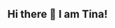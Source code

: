 <div align=center>
  <img scr="https://github.com/MocuAcqu/MocuAcqu/blob/main/hello_Tina.gif">
</div>


## Hi there 👋 I am Tina!

<!--
**MocuAcqu/MocuAcqu** is a ✨ _special_ ✨ repository because its `README.md` (this file) appears on your GitHub profile.

Here are some ideas to get you started:

- 🔭 I’m currently working on ...
- 🌱 I’m currently learning ...
- 👯 I’m looking to collaborate on ...
- 🤔 I’m looking for help with ...
- 💬 Ask me about ...
- 📫 How to reach me: ...
- 😄 Pronouns: ...
- ⚡ Fun fact: ...
-->
